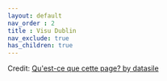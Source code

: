 ```yaml
---
layout: default
nav_order : 2
title : Visu Dublin
nav_exclude: true
has_children: true
--- 
```


<div id="observablehq-04a304c8"></div>
<p>Credit: <a href="https://observablehq.com/d/06b0c5cf4dde0d3e">Qu&#039;est-ce que cette page? by datasile</a></p>

<link rel="stylesheet" href="https://cdn.jsdelivr.net/npm/@observablehq/inspector@5/dist/inspector.css">
<script type="module">
import {Runtime, Inspector} from "https://cdn.jsdelivr.net/npm/@observablehq/runtime@5/dist/runtime.js";
import define from "https://api.observablehq.com/d/06b0c5cf4dde0d3e.js?v=4";
new Runtime().module(define, Inspector.into("#observablehq-04a304c8"));
</script>
